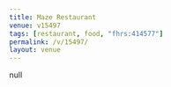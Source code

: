 ```yaml
---
title: Maze Restaurant
venue: v15497
tags: [restaurant, food, "fhrs:414577"]
permalink: /v/15497/
layout: venue
---
```

null